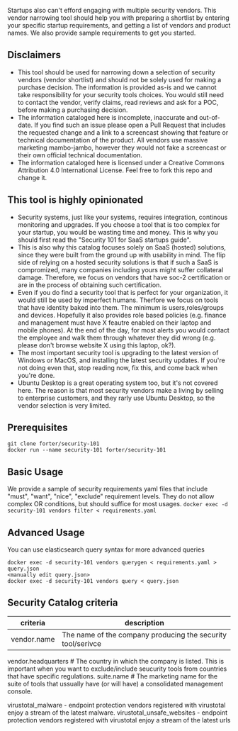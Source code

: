 Startups also can't efford engaging with multiple security vendors. This vendor narrowing tool should help you with preparing a shortlist by entering your specific startup requirements, and getting a list of vendors and product names. We also provide sample requirements to get you started.

## Disclaimers ##
* This tool should be used for narrowing down a selection of security vendors (vendor shortlist) and should not be solely used for making a purchase decision. The information is provided as-is and we cannot take responsibility for your security tools choices.  You would still need to contact the vendor, verify claims, read reviews and ask for a POC, before making a purchasing decision. 
* The information cataloged here is incomplete, inaccurate and out-of-date. If you find such an issue please open a Pull Request that includes the requested change and a link to a screencast showing that feature or technical documentation of the product. All vendors use massive marketing mambo-jambo, however they would not fake a screencast or their own official technical documentation. 
* The information cataloged here is licensed under a Creative Commons Attribution 4.0 International License. Feel free to fork this repo and change it.


## This tool is highly opinionated ##
* Security systems, just like your systems, requires integration, continous monitoring and upgrades. If you choose a tool that is too complex for your startup, you would be wasting time and money. This is why you should first read the "Security 101 for SaaS startups guide". 
* This is also why this catalog focuses solely on SaaS (hosted) solutions, since they were built from the ground up with usability in mind. The flip side of relying on a hosted security solutions is that if such a SaaS is compromized, many companies including yours might suffer collateral damage. Therefore, we focus on vendors that have soc-2 certification or are in the process of obtaining such certification.
* Even if you do find a security tool that is perfect for your organization, it would still be used by imperfect humans. Therfore we focus on tools that have identity baked into them. The minimum is users,roles/groups and devices. Hopefully it also provides role based policies (e.g. finance and management must have X feautre enabled on their laptop and mobile phones). At the end of the day, for most alerts you would contact the employee and walk them through whatever they did wrong (e.g. please don't browse website X using this laptop, ok?).
* The most important security tool is upgrading to the latest version of Windows or MacOS, and installing the latest security updates. If you're not doing even that, stop reading now, fix this, and come back when you're done. 
* Ubuntu Desktop is a great operating system too, but it's not covered here. The reason is that most security vendors make a living by selling to enterprise customers, and they rarly use Ubuntu Desktop, so the vendor selection is very limited.

## Prerequisites ##
```
git clone forter/security-101
docker run --name security-101 forter/security-101
```

## Basic Usage ##
We provide a sample of security requirements yaml files that include "must", "want", "nice", "exclude" requirement levels. They do not allow complex OR conditions, but should suffice for most usages. 
`docker exec -d security-101 vendors filter < requirements.yaml`

## Advanced Usage ##
You can use elasticsearch query syntax for more advanced queries
```
docker exec -d security-101 vendors querygen < requirements.yaml > query.json
<manually edit query.json>
docker exec -d security-101 vendors query < query.json
```

## Security Catalog criteria ##
| criteria | description |
|----------|-------------|
|vendor.name |  The name of the company producing the security tool/serivce |

vendor.headquarters # The country in which the company is listed. This is important when you want to exclude/include seucurity tools from countries that have specific regulations.
suite.name # The marketing name for the suite of tools that ussually have (or will have) a consolidated management console.

virustotal_malware - endpoint protection vendors registered with virustotal enjoy a stream of the latest malware.
virustotal_unsafe_websites - endpoint protection vendors registered with virustotal enjoy a stream of the latest urls
